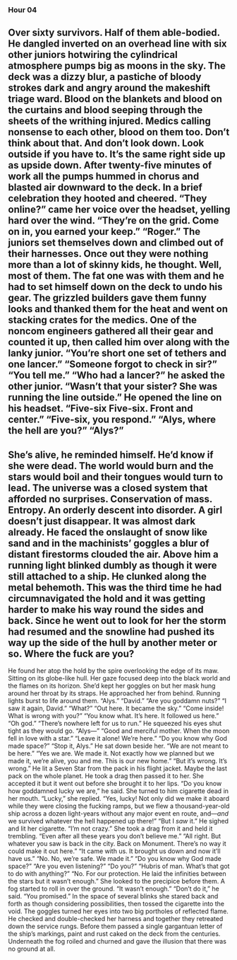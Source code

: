 ### Hour 04
Over sixty survivors. Half of them able-bodied.
He dangled inverted on an overhead line with six other juniors hotwiring the cylindrical atmosphere pumps big as moons in the sky. The deck was a dizzy blur, a pastiche of bloody strokes dark and angry around the makeshift triage ward. Blood on the blankets and blood on the curtains and blood seeping through the sheets of the writhing injured. Medics calling nonsense to each other, blood on them too. Don’t think about that. And don’t look down. Look outside if you have to. It’s the same right side up as upside down. 
After twenty-five minutes of work all the pumps hummed in chorus and blasted air downward to the deck. In a brief celebration they hooted and cheered.
“They online?” came her voice over the headset, yelling hard over the wind.
“They’re on the grid. Come on in, you earned your keep.”
“Roger.”
The juniors set themselves down and climbed out of their harnesses. Once out they were nothing more than a lot of skinny kids, he thought. Well, most of them. The fat one was with them and he had to set himself down on the deck to undo his gear. The grizzled builders gave them funny looks and thanked them for the heat and went on stacking crates for the medics. 
One of the noncom engineers gathered all their gear and counted it up, then called him over along with the lanky junior.
“You’re short one set of tethers and one lancer.”
“Someone forgot to check in sir?”
“You tell me.”
“Who had a lancer?” he asked the other junior.
“Wasn’t that your sister? She was running the line outside.”
He opened the line on his headset. “Five-six Five-six. Front and center.”
“Five-six, you respond.”
“Alys, where the hell are you?”
“Alys?”
---- 
She’s alive, he reminded himself. He’d know if she were dead. The world would burn and the stars would boil and their tongues would turn to lead. The universe was a closed system that afforded no surprises. Conservation of mass. Entropy. An orderly descent into disorder. A girl doesn’t just disappear.
It was almost dark already. He faced the onslaught of snow like sand and in the machinists’ goggles a blur of distant firestorms clouded the air. Above him a running light blinked dumbly as though it were still attached to a ship. He clunked along the metal behemoth. This was the third time he had circumnavigated the hold and it was getting harder to make his way round the sides and back. Since he went out to look for her the storm had resumed and the snowline had pushed its way up the side of the hull by another meter or so.
Where the fuck are you?
---- 
He found her atop the hold by the spire overlooking the edge of its maw. Sitting on its globe-like hull. Her gaze focused deep into the black world and the flames on its horizon. She’d kept her goggles on but her mask hung around her throat by its straps. He approached her from behind. Running lights burst to life around them.
“Alys.”
“David.”
“Are you goddamn nuts?”
“I saw it again, David.”
“What?”
“Out here. It became the sky.”
“Come inside! What is wrong with you?”
“You know what. It’s here. It followed us here.”
“Oh god.”
“There’s nowhere left for us to run.”
He squeezed his eyes shut tight as they would go.
“Alys—”
“Good and merciful mother. When the moon fell in love with a star.”
“Leave it alone! We’re here.”
“Do you know why God made space?”
“Stop it, Alys.”
He sat down beside her.
“We are not meant to be here.”
“Yes we are. We made it. Not exactly how we planned but we made it, we’re alive, you and me. This is our new home.”
“But it’s wrong. It’s wrong.”
He lit a Seven Star from the pack in his flight jacket. Maybe the last pack on the whole planet. He took a drag then passed it to her. She accepted it but it went out before she brought it to her lips.
“Do you know how goddamned lucky we are,” he said.
She turned to him cigarette dead in her mouth.
“Lucky,” she replied.
“Yes, lucky! Not only did we make it aboard while they were closing the fucking ramps, but we flew a thousand-year-old ship across a dozen light-years without any major event en route, and—*and* we survived whatever the hell happened up there!”
“But I *saw* it.”
He sighed and lit her cigarette.
“I’m not crazy.” She took a drag from it and held it trembling. “Even after all these years you don’t believe me.”
“All right. But whatever you saw is back in the city. Back on Monument. There’s no way it could make it out here.”
“It came with us. It brought us down and now it’ll have us.”
“No. No, we’re safe. We made it.”
“Do you know why God made space?”
“Are you even listening?”
“Do you?”
“Hubris of man. What’s that got to do with anything?”
“No. For our protection. He laid the infinities between the stars but it wasn’t enough.”
She looked to the precipice before them. A fog started to roll in over the ground.
“It wasn’t enough.”
“Don’t do it,” he said. “You promised.”
 In the space of several blinks she stared back and forth as though considering possibilities, then tossed the cigarette into the void. The goggles turned her eyes into two big portholes of reflected flame. He checked and double-checked her harness and together they retreated down the service rungs. Before them passed a single gargantuan letter of the ship’s markings, paint and rust caked on the deck from the centuries. Underneath the fog roiled and churned and gave the illusion that there was no ground at all.